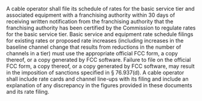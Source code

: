 A cable operator shall file its schedule of rates for the basic service tier and associated equipment with a franchising authority within 30 days of receiving written notification from the franchising authority that the franchising authority has been certified by the Commission to regulate rates for the basic service tier. Basic service and equipment rate schedule filings for existing rates or proposed rate increases (including increases in the baseline channel change that results from reductions in the number of channels in a tier) must use the appropriate official FCC form, a copy thereof, or a copy generated by FCC software. Failure to file on the official FCC form, a copy thereof, or a copy generated by FCC software, may result in the imposition of sanctions specified in § 76.937(d). A cable operator shall include rate cards and channel line-ups with its filing and include an explanation of any discrepancy in the figures provided in these documents and its rate filing.

